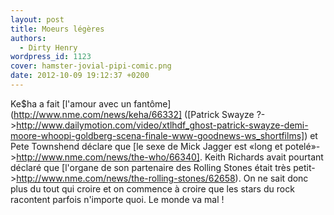 ```yaml
---
layout: post
title: Moeurs légères
authors:
  - Dirty Henry
wordpress_id: 1123
cover: hamster-jovial-pipi-comic.png
date: 2012-10-09 19:12:37 +0200
---
```


Ke\$ha a fait [l'amour avec un fantôme](http://www.nme.com/news/keha/66332]
([Patrick Swayze
?->http://www.dailymotion.com/video/xtlhdf_ghost-patrick-swayze-demi-moore-whoopi-goldberg-scena-finale-www-goodnews-ws_shortfilms])
et Pete Townshend déclare que [le sexe de Mick Jagger est «long et
potelé»->http://www.nme.com/news/the-who/66340]. Keith Richards avait pourtant
déclaré que [l'organe de son partenaire des Rolling Stones était très
petit->http://www.nme.com/news/the-rolling-stones/62658). On ne sait donc plus
du tout qui croire et on commence à croire que les stars du rock racontent
parfois n'importe quoi. Le monde va mal !
